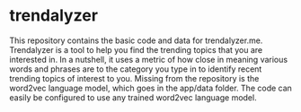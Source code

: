 # trendalyzer
This repository contains the basic code and data for trendalyzer.me. Trendalyzer is a tool to help you find the trending topics that you are interested in. In a nutshell, it uses a metric of how close in meaning various words and phrases are to the category you type in to identify recent trending topics of interest to you.
Missing from the repository is the word2vec language model, which goes in the app/data folder. The code can easily be configured to use any trained word2vec language model. 
